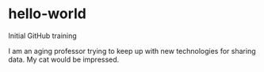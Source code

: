 # hello-world
Initial GitHub training

I am an aging professor trying to keep up with new technologies for sharing data. 
My cat would be impressed.
